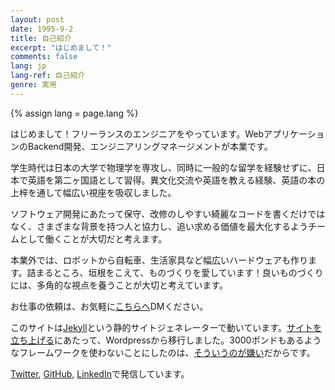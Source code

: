 ```yaml
---
layout: post
date: 1995-9-2
title: 自己紹介
excerpt: "はじめまして！"
comments: false
lang: jp
lang-ref: 自己紹介
genre: 実用
---
```


{% assign lang = page.lang %}

はじめまして！フリーランスのエンジニアをやっています。WebアプリケーションのBackend開発、エンジニアリングマネージメントが本業です。

学生時代は日本の大学で物理学を専攻し、同時に一般的な留学を経験せずに、日本で英語を第二ヶ国語として習得。異文化交流や英語を教える経験、英語の本の上梓を通して幅広い視座を吸収しました。

ソフトウェア開発にあたって保守、改修のしやすい綺麗なコードを書くだけではなく、さまざまな背景を持つ人と協力し、追い求める価値を最大化するようチームとして働くことが大切だと考えます。

本業外では、ロボットから自転車、生活家具など幅広いハードウェアも作ります。詰まるところ、垣根をこえて、ものづくりを愛しています！良いものづくりには、多角的な視点を養うことが大切と考えています。

お仕事の依頼は、お気軽に<a href="mailto:contact@mdaisuke.net">こちらへ</a>DMください。

このサイトは<a href="http://jekyllrb.com">Jekyll</a>という静的サイトジェネレーターで動いています。<a href="/blog/2020/01/20/daisuke-site-launched">サイトを立ち上げる</a>にあたって、Wordpressから移行しました。3000ポンドもあるようなフレームワークを使わないことにしたのは、<a href="https://motherfuckingwebsite.com" target="_blank">そういうのが嫌い</a>だからです。

<a href="https://twitter.com/aubozumom" target="_blank">Twitter</a>, <a href="https://github.com/DaisukeMiyazaki" target="_blank">GitHub</a>, <a href="https://www.linkedin.com/in/daisuke-miyazaki/" target="_blank">LinkedIn</a>で発信しています。
